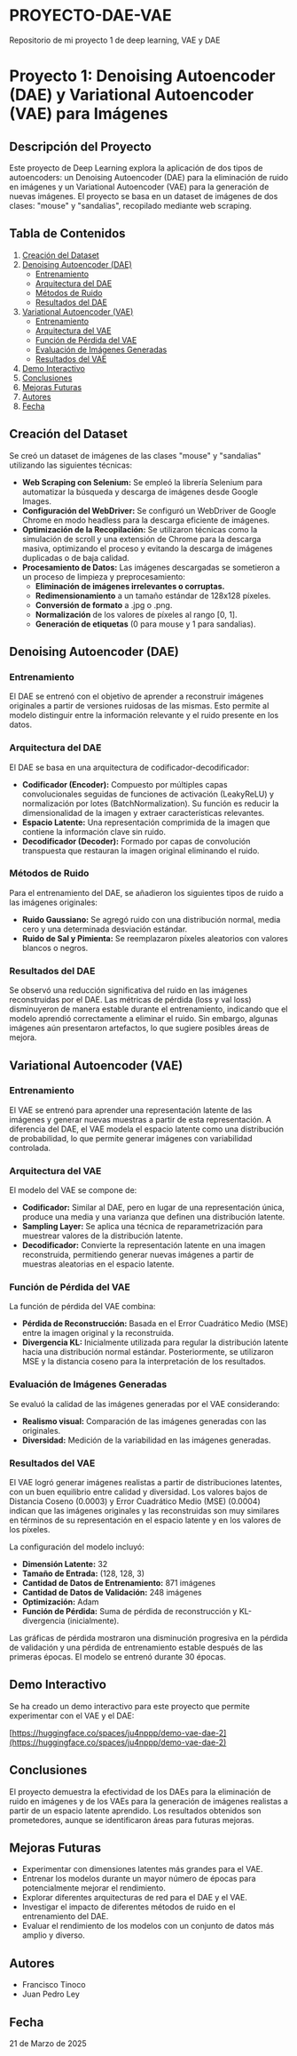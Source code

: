 # PROYECTO-DAE-VAE
Repositorio de mi proyecto 1 de deep learning, VAE y DAE


# Proyecto 1: Denoising Autoencoder (DAE) y Variational Autoencoder (VAE) para Imágenes

## Descripción del Proyecto

Este proyecto de Deep Learning explora la aplicación de dos tipos de autoencoders: un Denoising Autoencoder (DAE) para la eliminación de ruido en imágenes y un Variational Autoencoder (VAE) para la generación de nuevas imágenes. El proyecto se basa en un dataset de imágenes de dos clases: "mouse" y "sandalias", recopilado mediante web scraping.

## Tabla de Contenidos

1.  [Creación del Dataset](#creación-del-dataset)
2.  [Denoising Autoencoder (DAE)](#denoising-autoencoder-dae)
    * [Entrenamiento](#entrenamiento-dae)
    * [Arquitectura del DAE](#arquitectura-del-dae)
    * [Métodos de Ruido](#métodos-de-ruido)
    * [Resultados del DAE](#resultados-del-dae)
3.  [Variational Autoencoder (VAE)](#variational-autoencoder-vae)
    * [Entrenamiento](#entrenamiento-vae)
    * [Arquitectura del VAE](#arquitectura-del-vae)
    * [Función de Pérdida del VAE](#función-de-pérdida-del-vae)
    * [Evaluación de Imágenes Generadas](#evaluación-de-imágenes-generadas)
    * [Resultados del VAE](#resultados-del-vae)
4.  [Demo Interactivo](#demo-interactivo)
5.  [Conclusiones](#conclusiones)
6.  [Mejoras Futuras](#mejoras-futuras)
7.  [Autores](#autores)
8.  [Fecha](#fecha)

## Creación del Dataset

Se creó un dataset de imágenes de las clases "mouse" y "sandalias" utilizando las siguientes técnicas:

* **Web Scraping con Selenium:** Se empleó la librería Selenium para automatizar la búsqueda y descarga de imágenes desde Google Images.
* **Configuración del WebDriver:** Se configuró un WebDriver de Google Chrome en modo headless para la descarga eficiente de imágenes.
* **Optimización de la Recopilación:** Se utilizaron técnicas como la simulación de scroll y una extensión de Chrome para la descarga masiva, optimizando el proceso y evitando la descarga de imágenes duplicadas o de baja calidad.
* **Procesamiento de Datos:** Las imágenes descargadas se sometieron a un proceso de limpieza y preprocesamiento:
    * **Eliminación de imágenes irrelevantes o corruptas.**
    * **Redimensionamiento** a un tamaño estándar de 128x128 píxeles.
    * **Conversión de formato** a .jpg o .png.
    * **Normalización** de los valores de píxeles al rango [0, 1].
    * **Generación de etiquetas** (0 para mouse y 1 para sandalias).

## Denoising Autoencoder (DAE)

### Entrenamiento

El DAE se entrenó con el objetivo de aprender a reconstruir imágenes originales a partir de versiones ruidosas de las mismas. Esto permite al modelo distinguir entre la información relevante y el ruido presente en los datos.

### Arquitectura del DAE

El DAE se basa en una arquitectura de codificador-decodificador:

* **Codificador (Encoder):** Compuesto por múltiples capas convolucionales seguidas de funciones de activación (LeakyReLU) y normalización por lotes (BatchNormalization). Su función es reducir la dimensionalidad de la imagen y extraer características relevantes.
* **Espacio Latente:** Una representación comprimida de la imagen que contiene la información clave sin ruido.
* **Decodificador (Decoder):** Formado por capas de convolución transpuesta que restauran la imagen original eliminando el ruido.

### Métodos de Ruido

Para el entrenamiento del DAE, se añadieron los siguientes tipos de ruido a las imágenes originales:

* **Ruido Gaussiano:** Se agregó ruido con una distribución normal, media cero y una determinada desviación estándar.
* **Ruido de Sal y Pimienta:** Se reemplazaron píxeles aleatorios con valores blancos o negros.

### Resultados del DAE

Se observó una reducción significativa del ruido en las imágenes reconstruidas por el DAE. Las métricas de pérdida (loss y val loss) disminuyeron de manera estable durante el entrenamiento, indicando que el modelo aprendió correctamente a eliminar el ruido. Sin embargo, algunas imágenes aún presentaron artefactos, lo que sugiere posibles áreas de mejora.

## Variational Autoencoder (VAE)

### Entrenamiento

El VAE se entrenó para aprender una representación latente de las imágenes y generar nuevas muestras a partir de esta representación. A diferencia del DAE, el VAE modela el espacio latente como una distribución de probabilidad, lo que permite generar imágenes con variabilidad controlada.

### Arquitectura del VAE

El modelo del VAE se compone de:

* **Codificador:** Similar al DAE, pero en lugar de una representación única, produce una media y una varianza que definen una distribución latente.
* **Sampling Layer:** Se aplica una técnica de reparametrización para muestrear valores de la distribución latente.
* **Decodificador:** Convierte la representación latente en una imagen reconstruida, permitiendo generar nuevas imágenes a partir de muestras aleatorias en el espacio latente.

### Función de Pérdida del VAE

La función de pérdida del VAE combina:

* **Pérdida de Reconstrucción:** Basada en el Error Cuadrático Medio (MSE) entre la imagen original y la reconstruida.
* **Divergencia KL:** Inicialmente utilizada para regular la distribución latente hacia una distribución normal estándar. Posteriormente, se utilizaron MSE y la distancia coseno para la interpretación de los resultados.

### Evaluación de Imágenes Generadas

Se evaluó la calidad de las imágenes generadas por el VAE considerando:

* **Realismo visual:** Comparación de las imágenes generadas con las originales.
* **Diversidad:** Medición de la variabilidad en las imágenes generadas.


### Resultados del VAE

El VAE logró generar imágenes realistas a partir de distribuciones latentes, con un buen equilibrio entre calidad y diversidad. Los valores bajos de Distancia Coseno (0.0003) y Error Cuadrático Medio (MSE) (0.0004) indican que las imágenes originales y las reconstruidas son muy similares en términos de su representación en el espacio latente y en los valores de los píxeles.

La configuración del modelo incluyó:

* **Dimensión Latente:** 32
* **Tamaño de Entrada:** (128, 128, 3)
* **Cantidad de Datos de Entrenamiento:** 871 imágenes
* **Cantidad de Datos de Validación:** 248 imágenes
* **Optimización:** Adam
* **Función de Pérdida:** Suma de pérdida de reconstrucción y KL-divergencia (inicialmente).

Las gráficas de pérdida mostraron una disminución progresiva en la pérdida de validación y una pérdida de entrenamiento estable después de las primeras épocas. El modelo se entrenó durante 30 épocas.

## Demo Interactivo

Se ha creado un demo interactivo para este proyecto que permite experimentar con el VAE y el DAE:

[https://huggingface.co/spaces/ju4nppp/demo-vae-dae-2](https://huggingface.co/spaces/ju4nppp/demo-vae-dae-2)

## Conclusiones

El proyecto demuestra la efectividad de los DAEs para la eliminación de ruido en imágenes y de los VAEs para la generación de imágenes realistas a partir de un espacio latente aprendido. Los resultados obtenidos son prometedores, aunque se identificaron áreas para futuras mejoras.

## Mejoras Futuras

* Experimentar con dimensiones latentes más grandes para el VAE.
* Entrenar los modelos durante un mayor número de épocas para potencialmente mejorar el rendimiento.
* Explorar diferentes arquitecturas de red para el DAE y el VAE.
* Investigar el impacto de diferentes métodos de ruido en el entrenamiento del DAE.
* Evaluar el rendimiento de los modelos con un conjunto de datos más amplio y diverso.

## Autores

* Francisco Tinoco
* Juan Pedro Ley

## Fecha

21 de Marzo de 2025
